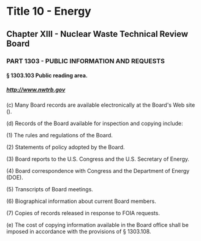 
# Title 10 - Energy
## Chapter XIII - Nuclear Waste Technical Review Board
### PART 1303 - PUBLIC INFORMATION AND REQUESTS
#### § 1303.103 Public reading area.
##### http://www.nwtrb.gov

(c) Many Board records are available electronically at the Board's Web site ().

(d) Records of the Board available for inspection and copying include:

(1) The rules and regulations of the Board.

(2) Statements of policy adopted by the Board.

(3) Board reports to the U.S. Congress and the U.S. Secretary of Energy.

(4) Board correspondence with Congress and the Department of Energy (DOE).

(5) Transcripts of Board meetings.

(6) Biographical information about current Board members.

(7) Copies of records released in response to FOIA requests.

(e) The cost of copying information available in the Board office shall be imposed in accordance with the provisions of § 1303.108.
